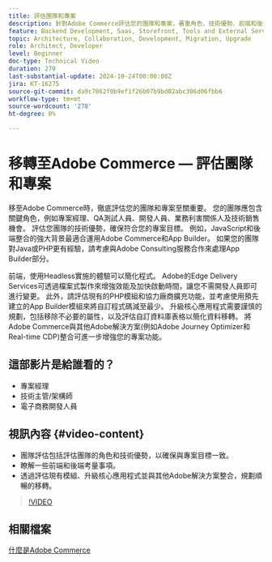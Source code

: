 ```yaml
---
title: 評估團隊和專案
description: 針對Adobe Commerce評估您的團隊和專案，著重角色、技術優勢、前端和後端考量因素，以便成功移轉。
feature: Backend Development, Saas, Storefront, Tools and External Services
topic: Architecture, Collaboration, Development, Migration, Upgrade
role: Architect, Developer
level: Beginner
doc-type: Technical Video
duration: 270
last-substantial-update: 2024-10-24T00:00:00Z
jira: KT-16275
source-git-commit: da9c7062f0b9ef1f26b07b9bd02abc306d06fbb6
workflow-type: tm+mt
source-wordcount: '278'
ht-degree: 0%

---
```



# 移轉至Adobe Commerce — 評估團隊和專案

移至Adobe Commerce時，徹底評估您的團隊和專案至關重要。 您的團隊應包含關鍵角色，例如專案經理、QA測試人員、開發人員、業務利害關係人及技術銷售機會。 評估您團隊的技術優勢，確保符合您的專案目標。 例如，JavaScript和後端整合的強大背景最適合運用Adobe Commerce和App Builder。 如果您的團隊對Java或PHP更有經驗，請考慮與Adobe Consulting服務合作來處理App Builder部分。

前端，使用Headless實施的體驗可以簡化程式。 Adobe的Edge Delivery Services可透過檔案式製作來增強效能及加快啟動時間，讓您不需開發人員即可進行變更。 此外，請評估現有的PHP模組和協力廠商擴充功能，並考慮使用預先建立的App Builder模組來將自訂程式碼減至最少。 升級核心應用程式需要謹慎的規劃，包括移除不必要的屬性，以及評估自訂資料庫表格以簡化資料移轉。 將Adobe Commerce與其他Adobe解決方案(例如Adobe Journey Optimizer和Real-time CDP)整合可進一步增強您的專案功能。

## 這部影片是給誰看的？

* 專案經理
* 技術主管/架構師
* 電子商務開發人員

## 視訊內容 {#video-content}

* 團隊評估包括評估團隊的角色和技術優勢，以確保與專案目標一致。
* 瞭解一些前端和後端考量事項。
* 透過評估現有模組、升級核心應用程式並與其他Adobe解決方案整合，規劃順暢的移轉。
 
>[!VIDEO](https://video.tv.adobe.com/v/3447457/?learn=on&captions=chi_hant)

## 相關檔案

[什麼是Adobe Commerce](https://experienceleague.adobe.com/zh-hant/docs/commerce-admin/start/about)
